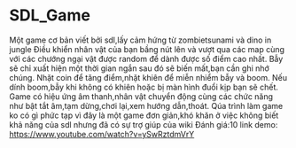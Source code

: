 # SDL_Game
Một game cơ bản viết bởi sdl,lấy cảm hứng từ zombietsunami và dino in jungle
Điều khiển nhân vật của bạn bầng nút lên và vượt qua các map cùng với các chướng ngại vật được random để dành được số điểm cao nhất.
Bẫy sẽ chỉ xuất hiện một thời gian ngắn sau đó sẽ biến mất,bạn cần ghi nhớ chúng.
Nhặt coin để tăng điểm,nhặt khiên để miễn nhiểm bẫy và  boom.
Nếu dính boom,bẫy khi không có khiên hoặc bị màn hình đuổi kịp bạn sẽ chết.
Game có hiệu ứng âm thanh,nhân vật chuyển động cùng các chức năng như bật tắt âm,tạm dừng,chơi lại,xem hướng dẫn,thoát.
Qúa trình làm game ko có gì phức tạp vì đây là một game đơn giản,khó khăn ở việc không biết khả năng của sdl nhưng đã có sự trợ giúp của wiki
Đánh giá:10
link demo: https://www.youtube.com/watch?v=ySwRztdmVrY
